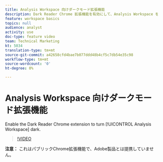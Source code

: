 ```yaml
---
title: Analysis Workspace 向けダークモード拡張機能
description: Dark Reader Chrome 拡張機能を有効にして、Analysis Workspace をダークモードに切り替えます。
feature: workspace basics
topics: null
audience: analyst
activity: use
doc-type: feature video
team: Technical Marketing
kt: 5034
translation-type: tm+mt
source-git-commit: a42658cfd4bae7b077ddd48b4cf5c7db54e35c98
workflow-type: tm+mt
source-wordcount: '0'
ht-degree: 0%

---
```



# Analysis Workspace 向けダークモード拡張機能

Enable the Dark Reader Chrome extension to turn [!UICONTROL Analysis Workspace] dark.

>[!VIDEO](https://video.tv.adobe.com/v/33774/?quality=12)

**注意：** これはパブリックChrome拡張機能で、Adobe製品とは提携していません。
